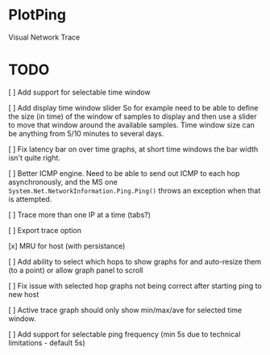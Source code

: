 # PlotPing

Visual Network Trace

# TODO
[ ] Add support for selectable time window

[ ] Add display time window slider So for example need to be able to define the size (in time) of the window of samples to display and then use a slider to move that window around the available samples. 
Time window size can be anything from 5/10 minutes to several days.

[ ] Fix latency bar on over time graphs, at short time windows the bar width isn't quite right.

[ ] Better ICMP engine. Need to be able to send out ICMP to each hop asynchronously, and the MS one `System.Net.NetworkInformation.Ping.Ping()` throws an exception when that is attempted.

[ ] Trace more than one IP at a time (tabs?)

[ ] Export trace option

[x] MRU for host (with persistance)

[ ] Add ability to select which hops to show graphs for and auto-resize them (to a point) or allow graph panel to scroll

[ ] Fix issue with selected hop graphs not being correct after starting ping to new host

[ ] Active trace graph should only show min/max/ave for selected time window.

[ ] Add support for selectable ping frequency (min 5s due to technical limitations - default 5s)